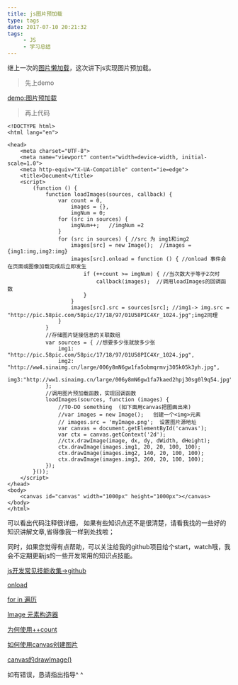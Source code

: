 ```yaml
---
title: js图片预加载
type: tags
date: 2017-07-10 20:21:32
tags: 
     - JS
     - 学习总结
---
```


继上一次的[图片懒加载](http://www.jianshu.com/p/52a85f91d070)，这次讲下js实现图片预加载。

> 先上demo

[demo:图片预加载](http://www.hxvin.me/PracticeJS/preload/preload.html)

>再上代码

<!-- more -->

```
<!DOCTYPE html>
<html lang="en">

<head>
    <meta charset="UTF-8">
    <meta name="viewport" content="width=device-width, initial-scale=1.0">
    <meta http-equiv="X-UA-Compatible" content="ie=edge">
    <title>Document</title>
    <script>
        (function () {
            function loadImages(sources, callback) {
                var count = 0,
                    images = {},
                    imgNum = 0;
                for (src in sources) {
                    imgNum++;   //imgNum =2
                }
                for (src in sources) { //src 为 img1和img2
                    images[src] = new Image();  //images = {img1:img,img2:img}
                    images[src].onload = function () { //onload 事件会在页面或图像加载完成后立即发生
                        if (++count >= imgNum) { //当次数大于等于2次时
                            callback(images);  //调用loadImages的回调函数
                        }
                    }
                    images[src].src = sources[src]; //img1-> img.src = "http://pic.58pic.com/58pic/17/18/97/01U58PIC4Xr_1024.jpg";img2同理
                }
            }
            //存储图片链接信息的关联数组  
            var sources = { //想要多少张就放多少张
                img1: "http://pic.58pic.com/58pic/17/18/97/01U58PIC4Xr_1024.jpg",
                img2: "http://ww4.sinaimg.cn/large/006y8mN6gw1fa5obmqrmvj305k05k3yh.jpg",
                img3:"http://ww1.sinaimg.cn/large/006y8mN6gw1fa7kaed2hpj30sg0l9q54.jpg"
            };
            //调用图片预加载函数，实现回调函数  
            loadImages(sources, function (images) {
                //TO-DO something  (如下面用canvas把图画出来)
                //var images = new Image();   创建一个<img>元素
                // images.src = 'myImage.png';  设置图片源地址
                var canvas = document.getElementById('canvas');
                var ctx = canvas.getContext('2d');
                //ctx.drawImage(image, dx, dy, dWidth, dHeight);
                ctx.drawImage(images.img1, 20, 20, 100, 100);
                ctx.drawImage(images.img2, 140, 20, 100, 100); 
                ctx.drawImage(images.img3, 260, 20, 100, 100); 
            });
        }());
    </script>
</head>
<body>
    <canvas id="canvas" width="1000px" height="1000px"></canvas>
</body>
</html>
```

可以看出代码注释很详细，
如果有些知识点还不是很清楚，请看我找的一些好的知识讲解文章,省得像我一样到处找啦；

同时，如果您觉得有点帮助，可以关注给我的github项目给个start，watch哦，我会不定期更新js的一些开发常用的知识点技能。

[js开发常见技能收集->github](https://github.com/hxvin/PracticeJS)


[onload](http://www.w3school.com.cn/jsref/event_onload.asp)

[for in 遍历](https://developer.mozilla.org/zh-CN/docs/Web/JavaScript/Reference/Statements/for...in)

[Image 元素构造器](https://developer.mozilla.org/zh-CN/docs/Web/API/HTMLImageElement/Image)

[为何使用++count](https://www.w3cplus.com/javascript/javascript-increment-and-decrement-operatorssass.html)

[如何使用canvas创建图片](https://developer.mozilla.org/zh-CN/docs/Web/API/Canvas_API/Tutorial/Using_images)

[canvas的drawImage()](https://developer.mozilla.org/zh-CN/docs/Web/API/CanvasRenderingContext2D/drawImage)

如有错误，恳请指出指导^ ^